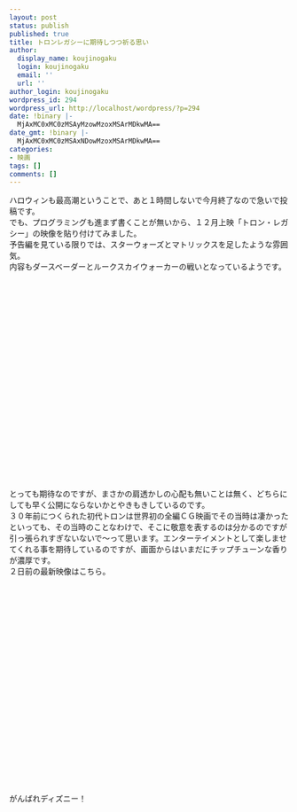 ```yaml
---
layout: post
status: publish
published: true
title: トロンレガシーに期待しつつ祈る思い
author:
  display_name: koujinogaku
  login: koujinogaku
  email: ''
  url: ''
author_login: koujinogaku
wordpress_id: 294
wordpress_url: http://localhost/wordpress/?p=294
date: !binary |-
  MjAxMC0xMC0zMSAyMzowMzoxMSArMDkwMA==
date_gmt: !binary |-
  MjAxMC0xMC0zMSAxNDowMzoxMSArMDkwMA==
categories:
- 映画
tags: []
comments: []
---
```

<p>ハロウィンも最高潮ということで、あと１時間しないで今月終了なので急いで投稿です。<br />
でも、プログラミングも進まず書くことが無いから、１２月上映「トロン・レガシー」の映像を貼り付けてみました。<br />
予告編を見ている限りでは、スターウォーズとマトリックスを足したような雰囲気。<br />
内容もダースベーダーとルークスカイウォーカーの戦いとなっているようです。<br />
<object style="height: 390px; width: 640px"><param name="movie" value="http://www.youtube.com/v/BEndyAOpI8A?version=3"><param name="allowFullScreen" value="true"><param name="allowScriptAccess" value="always"><embed src="http://www.youtube.com/v/BEndyAOpI8A?version=3" type="application/x-shockwave-flash" allowfullscreen="true" allowScriptAccess="always" width="640" height="390"></object><br />
とっても期待なのですが、まさかの肩透かしの心配も無いことは無く、どちらにしても早く公開にならないかとやきもきしているのです。<br />
３０年前につくられた初代トロンは世界初の全編ＣＧ映画でその当時は凄かったといっても、その当時のことなわけで、そこに敬意を表するのは分かるのですが引っ張られすぎないないで～って思います。エンターテイメントとして楽しませてくれる事を期待しているのですが、画面からはいまだにチップチューンな香りが濃厚です。<br />
２日前の最新映像はこちら。<br />
<object style="height: 390px; width: 640px"><param name="movie" value="http://www.youtube.com/v/LY4Uao1YF3o?version=3"><param name="allowFullScreen" value="true"><param name="allowScriptAccess" value="always"><embed src="http://www.youtube.com/v/LY4Uao1YF3o?version=3" type="application/x-shockwave-flash" allowfullscreen="true" allowScriptAccess="always" width="640" height="390"></object><br />
がんばれディズニー！</p>
